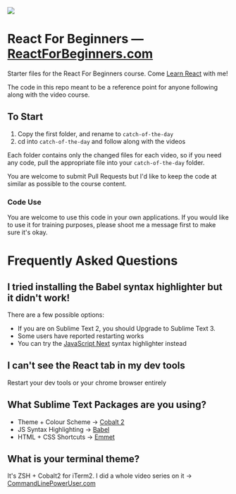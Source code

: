 ![](http://wes.io/dgAQ/content)

# React For Beginners — [ReactForBeginners.com](https://ReactForBeginners.com)

Starter files for the React For Beginners course. Come <a href="https://ReactForBeginners.com/">Learn React</a> with me!

The code in this repo meant to be a reference point for anyone following along with the video course.

## To Start

1. Copy the first folder, and rename to `catch-of-the-day`
2. cd into `catch-of-the-day` and follow along with the videos

Each folder contains only the changed files for each video, so if you need any code, pull the appropriate file into your `catch-of-the-day` folder.

You are welcome to submit Pull Requests but I'd like to keep the code at similar as possible to the course content. 

### Code Use

You are welcome to use this code in your own applications. If you would like to use it for training purposes, please shoot me a message first to make sure it's okay.


# Frequently Asked Questions

## I tried installing the Babel syntax highlighter but it didn't work!

There are a few possible options:

* If you are on Sublime Text 2, you should Upgrade to Sublime Text 3.
* Some users have reported restarting works
* You can try the [JavaScript Next](https://packagecontrol.io/packages/JavaScriptNext%20-%20ES6%20Syntax) syntax highlighter instead

## I can't see the React tab in my dev tools

Restart your dev tools or your chrome browser entirely

## What Sublime Text Packages are you using?

* Theme + Colour Scheme → [Cobalt 2](https://packagecontrol.io/packages/Theme%20-%20Cobalt2)
* JS Syntax Highlighting → [Babel](https://packagecontrol.io/packages/Babel)
* HTML + CSS Shortcuts → [Emmet](https://packagecontrol.io/packages/Emmet)

## What is your terminal theme?

It's ZSH + Cobalt2 for iTerm2. I did a whole video series on it → [CommandLinePowerUser.com](http://commandlinepoweruser.com/)


